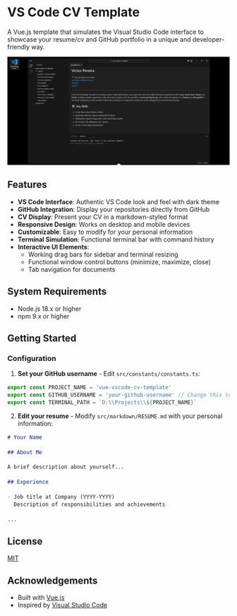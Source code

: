 # VS Code CV Template

A Vue.js template that simulates the Visual Studio Code interface to showcase your resume/cv and GitHub portfolio in a unique and developer-friendly way.

![VS Code Resume Template](src/assets/images/screenshot.jpg)

## Features

- **VS Code Interface**: Authentic VS Code look and feel with dark theme
- **GitHub Integration**: Display your repositories directly from GitHub
- **CV Display**: Present your CV in a markdown-styled format
- **Responsive Design**: Works on desktop and mobile devices
- **Customizable**: Easy to modify for your personal information
- **Terminal Simulation**: Functional terminal bar with command history
- **Interactive UI Elements**:
  - Working drag bars for sidebar and terminal resizing
  - Functional window control buttons (minimize, maximize, close)
  - Tab navigation for documents

## System Requirements

- Node.js 18.x or higher
- npm 9.x or higher

## Getting Started

### Configuration

1. **Set your GitHub username** - Edit `src/constants/constants.ts`:

```typescript
export const PROJECT_NAME = 'vue-vscode-cv-template'
export const GITHUB_USERNAME = 'your-github-username' // Change this to your GitHub username
export const TERMINAL_PATH = `D:\\Projects\\${PROJECT_NAME}`
```

2. **Edit your resume** - Modify `src/markdown/RESUME.md` with your personal information:

```markdown
# Your Name

## About Me

A brief description about yourself...

## Experience

- Job title at Company (YYYY-YYYY)
  Description of responsibilities and achievements

...
```

## License

[MIT](LICENSE)

## Acknowledgements

- Built with [Vue.js](https://vuejs.org/)
- Inspired by [Visual Studio Code](https://code.visualstudio.com/)
